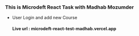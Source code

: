 ### This is Microdeft React Task with Madhab Mozumder

- User Login and add new Course

  #### Live url : microdeft-react-test-madhab.vercel.app

